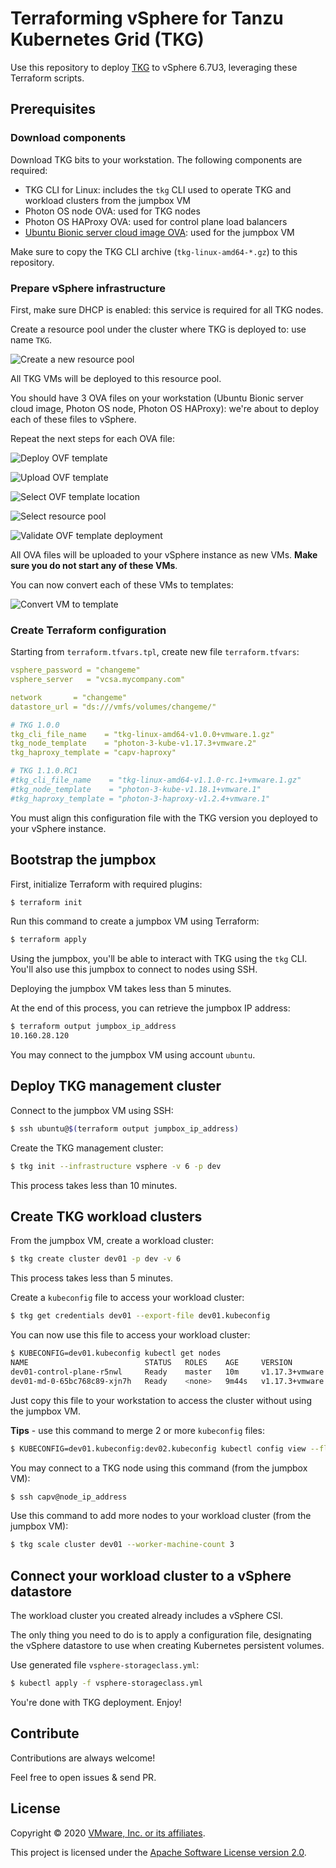 # Terraforming vSphere for Tanzu Kubernetes Grid (TKG)

Use this repository to deploy [TKG](https://tanzu.vmware.com/kubernetes-grid)
to vSphere 6.7U3, leveraging these Terraform scripts.

## Prerequisites

### Download components

Download TKG bits to your workstation. The following components are required:

- TKG CLI for Linux: includes the `tkg` CLI used to operate TKG and workload clusters from the jumpbox VM
- Photon OS node OVA: used for TKG nodes
- Photon OS HAProxy OVA: used for control plane load balancers
- [Ubuntu Bionic server cloud image OVA](https://cloud-images.ubuntu.com/bionic/current/bionic-server-cloudimg-amd64.ova): used for the jumpbox VM

Make sure to copy the TKG CLI archive (`tkg-linux-amd64-*.gz`) to this repository.

### Prepare vSphere infrastructure

First, make sure DHCP is enabled: this service is required for all TKG nodes.

Create a resource pool under the cluster where TKG is deployed to: use name `TKG`.

![Create a new resource pool](images/vsphere-resource-pool.png)

All TKG VMs will be deployed to this resource pool.

You should have 3 OVA files on your workstation
(Ubuntu Bionic server cloud image, Photon OS node, Photon OS HAProxy):
we're about to deploy each of these files to vSphere.

Repeat the next steps for each OVA file:

![Deploy OVF template](images/vsphere-deploy-ovf-part1.png)

![Upload OVF template](images/vsphere-deploy-ovf-part2.png)

![Select OVF template location](images/vsphere-deploy-ovf-part3.png)

![Select resource pool](images/vsphere-deploy-ovf-part4.png)

![Validate OVF template deployment](images/vsphere-deploy-ovf-part5.png)

All OVA files will be uploaded to your vSphere instance as new VMs.
**Make sure you do not start any of these VMs**.

You can now convert each of these VMs to templates:

![Convert VM to template](images/vsphere-deploy-ovf-part6.png)

### Create Terraform configuration

Starting from `terraform.tfvars.tpl`, create new file `terraform.tfvars`:

```yaml
vsphere_password = "changeme"
vsphere_server   = "vcsa.mycompany.com"

network       = "changeme"
datastore_url = "ds:///vmfs/volumes/changeme/"

# TKG 1.0.0
tkg_cli_file_name    = "tkg-linux-amd64-v1.0.0+vmware.1.gz"
tkg_node_template    = "photon-3-kube-v1.17.3+vmware.2"
tkg_haproxy_template = "capv-haproxy"

# TKG 1.1.0.RC1
#tkg_cli_file_name    = "tkg-linux-amd64-v1.1.0-rc.1+vmware.1.gz"
#tkg_node_template    = "photon-3-kube-v1.18.1+vmware.1"
#tkg_haproxy_template = "photon-3-haproxy-v1.2.4+vmware.1"
```

You must align this configuration file with the TKG version you deployed
to your vSphere instance.

## Bootstrap the jumpbox

First, initialize Terraform with required plugins:
```bash
$ terraform init
```

Run this command to create a jumpbox VM using Terraform:
```bash
$ terraform apply
```

Using the jumpbox, you'll be able to interact with TKG using the `tkg` CLI.
You'll also use this jumpbox to connect to nodes using SSH.

Deploying the jumpbox VM takes less than 5 minutes.

At the end of this process, you can retrieve the jumpbox IP address:
```bash
$ terraform output jumpbox_ip_address
10.160.28.120
```

You may connect to the jumpbox VM using account `ubuntu`.

## Deploy TKG management cluster

Connect to the jumpbox VM using SSH:
```bash
$ ssh ubuntu@$(terraform output jumpbox_ip_address)
```

Create the TKG management cluster:
```bash
$ tkg init --infrastructure vsphere -v 6 -p dev
```

This process takes less than 10 minutes.

## Create TKG workload clusters

From the jumpbox VM, create a workload cluster:
```bash
$ tkg create cluster dev01 -p dev -v 6
```

This process takes less than 5 minutes.

Create a `kubeconfig` file to access your workload cluster:
```bash
$ tkg get credentials dev01 --export-file dev01.kubeconfig
```

You can now use this file to access your workload cluster:
```bash
$ KUBECONFIG=dev01.kubeconfig kubectl get nodes
NAME                          STATUS   ROLES    AGE     VERSION
dev01-control-plane-r5nwl     Ready    master   10m     v1.17.3+vmware.2
dev01-md-0-65bc768c89-xjn7h   Ready    <none>   9m44s   v1.17.3+vmware.2
```

Just copy this file to your workstation to access the cluster
without using the jumpbox VM.

**Tips** - use this command to merge 2 or more `kubeconfig` files:
```bash
$ KUBECONFIG=dev01.kubeconfig:dev02.kubeconfig kubectl config view --flatten > merged.kubeconfig
```

You may connect to a TKG node using this command (from the jumpbox VM):
```bash
$ ssh capv@node_ip_address
```

Use this command to add more nodes to your workload cluster (from the jumpbox VM):
```bash
$ tkg scale cluster dev01 --worker-machine-count 3
```

## Connect your workload cluster to a vSphere datastore

The workload cluster you created already includes a vSphere CSI.

The only thing you need to do is to apply a configuration file, designating the
vSphere datastore to use when creating Kubernetes persistent volumes.

Use generated file `vsphere-storageclass.yml`:
```bash
$ kubectl apply -f vsphere-storageclass.yml
```

You're done with TKG deployment. Enjoy!

## Contribute

Contributions are always welcome!

Feel free to open issues & send PR.

## License

Copyright &copy; 2020 [VMware, Inc. or its affiliates](https://vmware.com).

This project is licensed under the [Apache Software License version 2.0](https://www.apache.org/licenses/LICENSE-2.0).
